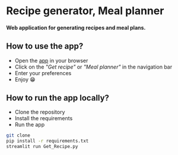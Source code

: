 # Recipe generator, Meal planner

#### Web application for generating recipes and meal plans. 

## How to use the app?

- Open the [app](https://recipe-generator-josephbarbier.streamlit.app) in your browser
- Click on the *"Get recipe"* or *"Meal planner"* in the navigation bar
- Enter your preferences
- Enjoy :grin: 

## How to run the app locally?

- Clone the repository
- Install the requirements
- Run the app

```bash
git clone
pip install -r requirements.txt
streamlit run Get_Recipe.py
```
